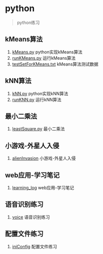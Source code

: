 # python
> python练习

## kMeans算法
1. [kMeans.py](https://github.com/junlyyouny/python/blob/master/kMeans.py) python实现kMeans算法
2. [runKMeans.py](https://github.com/junlyyouny/python/blob/master/runKMeans.py) 运行kMeans算法
3. [testSetForKMeans.txt](https://github.com/junlyyouny/python/blob/master/testSetForKMeans.txt) kMeans算法测试数据

## kNN算法
1. [kNN.py](https://github.com/junlyyouny/python/blob/master/kNN.py) python实现kNN算法
2. [runKNN.py](https://github.com/junlyyouny/python/blob/master/runKNN.py) 运行kNN算法

## 最小二乘法
1. [leastSquare.py](https://github.com/junlyyouny/python/blob/master/leastSquare.py) 最小二乘法

## 小游戏-外星人入侵
1. [alienInvasion](https://github.com/junlyyouny/python/tree/master/alienInvasion) 小游戏-外星人入侵

## web应用-学习笔记
1. [learning_log](https://github.com/junlyyouny/python/tree/master/learning_log) web应用-学习笔记

## 语音识别练习
1. [voice](https://github.com/junlyyouny/python/tree/master/voice) 语音识别练习

## 配置文件练习
1. [iniConfig](https://github.com/junlyyouny/python/tree/master/iniConfig) 配置文件练习